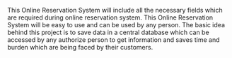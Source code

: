 This Online Reservation System will include all the necessary fields which are required during online reservation system. 
This Online Reservation System will be easy to use and can be used by any person. 
The basic idea behind this project is to save data in a central database which can be accessed by any authorize person to get information and saves time and burden 
which are being faced by their customers.
